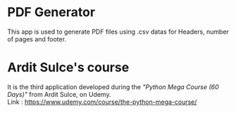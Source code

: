 # PDF Generator
This app is used to generate PDF files using .csv datas for Headers, number of pages and footer.

# Ardit Sulce's course
It is the third application developed during the *"Python Mega Course (60 Days)"* from Ardit Sulce, on Udemy.<br>
Link : https://www.udemy.com/course/the-python-mega-course/
